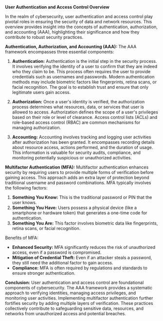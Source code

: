 **User Authentication and Access Control Overview**

In the realm of cybersecurity, user authentication and access control play pivotal roles in ensuring the security of data and network resources. This overview provides insight into the concepts of authentication, authorization, and accounting (AAA), highlighting their significance and how they contribute to robust security practices.



**Authentication, Authorization, and Accounting (AAA):** The AAA framework encompasses three essential components:

1. **Authentication:** Authentication is the initial step in the security process. It involves verifying the identity of a user to confirm that they are indeed who they claim to be. This process often requires the user to provide credentials such as usernames and passwords. Modern authentication methods may include biometric factors like fingerprints, retina scans, or facial recognition. The goal is to establish trust and ensure that only legitimate users gain access.
    
2. **Authorization:** Once a user's identity is verified, the authorization process determines what resources, data, or services that user is allowed to access. Authorization defines the scope of a user's privileges based on their role or level of clearance. Access control lists (ACLs) and role-based access control (RBAC) are common mechanisms for managing authorization.
    
3. **Accounting:** Accounting involves tracking and logging user activities after authorization has been granted. It encompasses recording details about resource access, actions performed, and the duration of usage. This information is valuable for security audits, compliance, and monitoring potentially suspicious or unauthorized activities.
    

**Multifactor Authentication (MFA):** Multifactor authentication enhances security by requiring users to provide multiple forms of verification before gaining access. This approach adds an extra layer of protection beyond traditional username and password combinations. MFA typically involves the following factors:

1. **Something You Know:** This is the traditional password or PIN that the user knows.
2. **Something You Have:** Users possess a physical device (like a smartphone or hardware token) that generates a one-time code for authentication.
3. **Something You Are:** This factor involves biometric data like fingerprints, retina scans, or facial recognition.

Benefits of MFA:

- **Enhanced Security:** MFA significantly reduces the risk of unauthorized access, even if a password is compromised.
- **Mitigation of Credential Theft:** Even if an attacker steals a password, they still need the additional factor to gain access.
- **Compliance:** MFA is often required by regulations and standards to ensure stronger authentication.

**Conclusion:** User authentication and access control are foundational components of cybersecurity. The AAA framework provides a systematic approach to verifying identities, managing access privileges, and monitoring user activities. Implementing multifactor authentication further fortifies security by adding multiple layers of verification. These practices collectively contribute to safeguarding sensitive data, resources, and networks from unauthorized access and potential breaches.